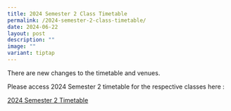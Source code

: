 ```yaml
---
title: 2024 Semester 2 Class Timetable
permalink: /2024-semester-2-class-timetable/
date: 2024-06-22
layout: post
description: ""
image: ""
variant: tiptap
---
```

<p>There are new changes to the timetable and venues.</p>
<p>Please access 2024 Semester 2 timetable for the respective classes here
:</p>
<p><a href="/files/Timetable_2024_Sem2_ver3h2_Classes_only.pdf" rel="noopener noreferrer nofollow" target="_blank">2024 Semester 2 Timetable</a>
</p>
<p></p>